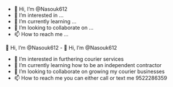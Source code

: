 - 👋 Hi, I’m @Nasouk612
- 👀 I’m interested in ...
- 🌱 I’m currently learning ...
- 💞️ I’m looking to collaborate on ...
- 📫 How to reach me ...

<!---
Nasouk612/Nasouk612 is a ✨ special ✨ repository because its `README.md` (this file) appears on your GitHub profile.
You can click the Preview link to take a look at your changes.
--->
 👋 Hi, I’m @Nasouk612 - 👋 Hi, I’m @Nasouk612
- 👀 I’m interested in furthering courier services
- 🌱 I’m currently learning how to be an independent contractor 
- 💞️ I’m looking to collaborate on growing my courier businesses
- 📫 How to reach me you can either call or text me 9522286359
